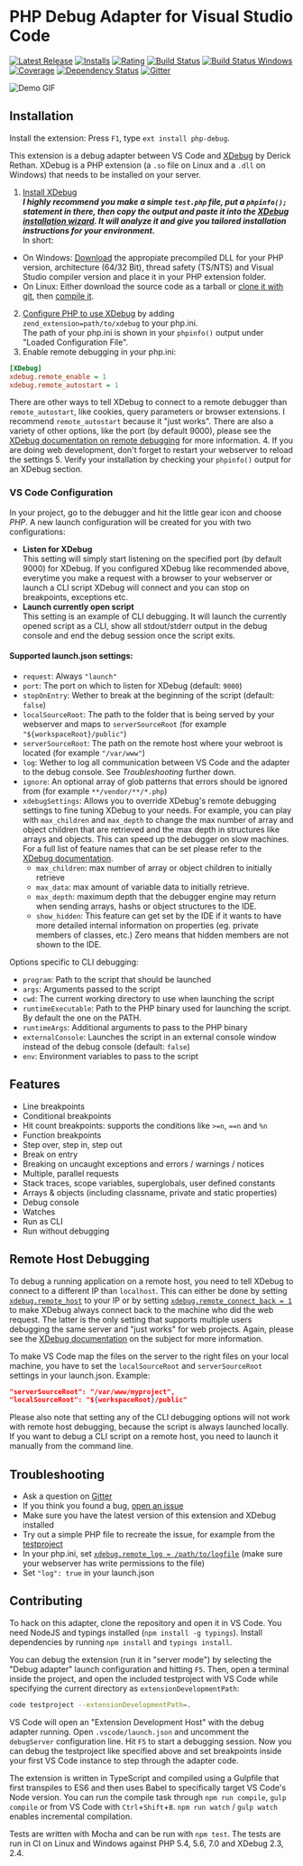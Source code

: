 PHP Debug Adapter for Visual Studio Code
========================================

[![Latest Release](https://vsmarketplacebadge.apphb.com/version-short/felixfbecker.php-debug.svg)](https://marketplace.visualstudio.com/items?itemName=felixfbecker.php-debug) [![Installs](https://vsmarketplacebadge.apphb.com/installs/felixfbecker.php-debug.svg)](https://marketplace.visualstudio.com/items?itemName=felixfbecker.php-debug) [![Rating](https://vsmarketplacebadge.apphb.com/rating-short/felixfbecker.php-debug.svg)](https://marketplace.visualstudio.com/items?itemName=felixfbecker.php-debug) [![Build Status](https://travis-ci.org/felixfbecker/vscode-php-debug.svg?branch=master)](https://travis-ci.org/felixfbecker/vscode-php-debug) [![Build Status Windows](https://ci.appveyor.com/api/projects/status/hda6n2umfdt6eyms/branch/master?svg=true)](https://ci.appveyor.com/project/felixfbecker/vscode-php-debug/branch/master) [![Coverage](https://codecov.io/gh/felixfbecker/vscode-php-debug/branch/master/graph/badge.svg)](https://codecov.io/gh/felixfbecker/vscode-php-debug) [![Dependency Status](https://gemnasium.com/felixfbecker/vscode-php-debug.svg)](https://gemnasium.com/felixfbecker/vscode-php-debug) [![Gitter](https://badges.gitter.im/felixfbecker/vscode-php-debug.svg)](https://gitter.im/felixfbecker/vscode-php-debug?utm_source=badge&utm_medium=badge&utm_campaign=pr-badge)

![Demo GIF](images/demo.gif)

Installation
------------

Install the extension: Press `F1`, type `ext install php-debug`.

This extension is a debug adapter between VS Code and [XDebug](https://xdebug.org/) by Derick Rethan. XDebug is a PHP extension (a `.so` file on Linux and a `.dll` on Windows) that needs to be installed on your server.

 1. [Install XDebug](https://xdebug.org/docs/install)  
  ***I highly recommend you make a simple `test.php` file, put a `phpinfo();` statement in there, then copy the output and paste it into the [XDebug installation wizard](https://xdebug.org/wizard.php). It will analyze it and give you tailored installation instructions for your environment.***  
  In short:
   - On Windows: [Download](https://xdebug.org/download.php) the appropiate precompiled DLL for your PHP version, architecture (64/32 Bit), thread safety (TS/NTS) and Visual Studio compiler version and place it in your PHP extension folder.
   - On Linux: Either download the source code as a tarball or [clone it with git](https://xdebug.org/docs/install#source), then [compile it](https://xdebug.org/docs/install#compile).
 2. [Configure PHP to use XDebug](https://xdebug.org/docs/install#configure-php) by adding `zend_extension=path/to/xdebug` to your php.ini.  
  The path of your php.ini is shown in your `phpinfo()` output under "Loaded Configuration File".
 3. Enable remote debugging in your php.ini:

  ```ini
  [XDebug]
  xdebug.remote_enable = 1
  xdebug.remote_autostart = 1
  ```
  There are other ways to tell XDebug to connect to a remote debugger than `remote_autostart`, like cookies, query parameters or browser extensions. I recommend `remote_autostart` because it "just works". There are also a variety of other options, like the port (by default 9000), please see the [XDebug documentation on remote debugging](https://xdebug.org/docs/remote#starting) for more information.
 4. If you are doing web development, don't forget to restart your webserver to reload the settings
 5. Verify your installation by checking your `phpinfo()` output for an XDebug section.

### VS Code Configuration
In your project, go to the debugger and hit the little gear icon and choose _PHP_. A new launch configuration will be created for you with two configurations:
 - **Listen for XDebug**  
   This setting will simply start listening on the specified port (by default 9000) for XDebug. If you configured XDebug like recommended above, everytime you make a request with a browser to your webserver or launch a CLI script XDebug will connect and you can stop on breakpoints, exceptions etc.
 - **Launch currently open script**  
   This setting is an example of CLI debugging. It will launch the currently opened script as a CLI, show all stdout/stderr output in the debug console and end the debug session once the script exits.

#### Supported launch.json settings:
 - `request`: Always `"launch"`
 - `port`: The port on which to listen for XDebug (default: `9000`)
 - `stopOnEntry`: Wether to break at the beginning of the script (default: `false`)
 - `localSourceRoot`: The path to the folder that is being served by your webserver and maps to `serverSourceRoot` (for example `"${workspaceRoot}/public"`)
 - `serverSourceRoot`: The path on the remote host where your webroot is located (for example `"/var/www"`)
 - `log`: Wether to log all communication between VS Code and the adapter to the debug console. See _Troubleshooting_ further down.
 - `ignore`: An optional array of glob patterns that errors should be ignored from (for example `**/vendor/**/*.php`)
 - `xdebugSettings`: Allows you to override XDebug's remote debugging settings to fine tuning XDebug to your needs. For example, you can play with `max_children` and `max_depth` to change the max number of array and object children that are retrieved and the max depth in structures like arrays and objects. This can speed up the debugger on slow machines.
   For a full list of feature names that can be set please refer to the [XDebug documentation](https://xdebug.org/docs-dbgp.php#feature-names).
    - `max_children`: max number of array or object children to initially retrieve
    - `max_data`: max amount of variable data to initially retrieve.
    - `max_depth`: maximum depth that the debugger engine may return when sending arrays, hashs or object structures to the IDE.
    - `show_hidden`: This feature can get set by the IDE if it wants to have more detailed internal information on properties (eg. private members of classes, etc.) Zero means that hidden members are not shown to the IDE.

Options specific to CLI debugging:
 - `program`: Path to the script that should be launched
 - `args`: Arguments passed to the script
 - `cwd`: The current working directory to use when launching the script
 - `runtimeExecutable`: Path to the PHP binary used for launching the script. By default the one on the PATH.
 - `runtimeArgs`: Additional arguments to pass to the PHP binary
 - `externalConsole`: Launches the script in an external console window instead of the debug console (default: `false`)
 - `env`: Environment variables to pass to the script

Features
--------
 - Line breakpoints
 - Conditional breakpoints
 - Hit count breakpoints: supports the conditions like `>=n`, `==n` and `%n` 
 - Function breakpoints
 - Step over, step in, step out
 - Break on entry
 - Breaking on uncaught exceptions and errors / warnings / notices
 - Multiple, parallel requests
 - Stack traces, scope variables, superglobals, user defined constants
 - Arrays & objects (including classname, private and static properties)
 - Debug console
 - Watches
 - Run as CLI
 - Run without debugging

Remote Host Debugging
---------------------
To debug a running application on a remote host, you need to tell XDebug to connect to a different IP than `localhost`. This can either be done by setting [`xdebug.remote_host`](https://xdebug.org/docs/remote#remote_host) to your IP or by setting [`xdebug.remote_connect_back = 1`](https://xdebug.org/docs/remote#remote_connect_back) to make XDebug always connect back to the machine who did the web request. The latter is the only setting that supports multiple users debugging the same server and "just works" for web projects. Again, please see the [XDebug documentation](https://xdebug.org/docs/remote#communcation) on the subject for more information.

To make VS Code map the files on the server to the right files on your local machine, you have to set the `localSourceRoot` and `serverSourceRoot` settings in your launch.json. Example:
```json
"serverSourceRoot": "/var/www/myproject",
"localSourceRoot": "${workspaceRoot}/public"
```
Please also note that setting any of the CLI debugging options will not work with remote host debugging, because the script is always launched locally. If you want to debug a CLI script on a remote host, you need to launch it manually from the command line.

Troubleshooting
---------------
 - Ask a question on [Gitter](https://gitter.im/felixfbecker/vscode-php-debug)
 - If you think you found a bug, [open an issue](https://github.com/felixfbecker/vscode-php-debug/issues)
 - Make sure you have the latest version of this extension and XDebug installed
 - Try out a simple PHP file to recreate the issue, for example from the [testproject](https://github.com/felixfbecker/vscode-php-debug/tree/master/testproject)
 - In your php.ini, set [`xdebug.remote_log = /path/to/logfile`](https://xdebug.org/docs/remote#remote_log)
   (make sure your webserver has write permissions to the file)
 - Set `"log": true` in your launch.json

Contributing
------------
To hack on this adapter, clone the repository and open it in VS Code. You need NodeJS and typings installed (`npm install -g typings`). Install dependencies by running `npm install` and `typings install`.

You can debug the extension (run it in "server mode") by selecting the "Debug adapter" launch configuration and hitting `F5`. Then, open a terminal inside the project, and open the included testproject with VS Code while specifying the current directory as `extensionDevelopmentPath`:

```sh
code testproject --extensionDevelopmentPath=.
```

VS Code will open an "Extension Development Host" with the debug adapter running. Open `.vscode/launch.json` and uncomment the `debugServer` configuration line. Hit `F5` to start a debugging session. Now you can debug the testproject like specified above and set breakpoints inside your first VS Code instance to step through the adapter code.

The extension is written in TypeScript and compiled using a Gulpfile that first transpiles to ES6 and then uses Babel to specifically target VS Code's Node version. You can run the compile task through `npm run compile`, `gulp compile` or from VS Code with `Ctrl`+`Shift`+`B`. `npm run watch` / `gulp watch` enables incremental compilation.

Tests are written with Mocha and can be run with `npm test`. The tests are run in CI on Linux and Windows against PHP 5.4, 5.6, 7.0 and XDebug 2.3, 2.4.
